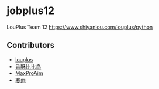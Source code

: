 # jobplus12
LouPlus Team 12 https://www.shiyanlou.com/louplus/python

## Contributors

* [louplus](https://github.com/louplus)
* [香酥比比鸟](https://github.com/Testzero)
* [MaxProAim](https://github.com/MaxProAim)
* [寒雨](https://github.com/253423011)
